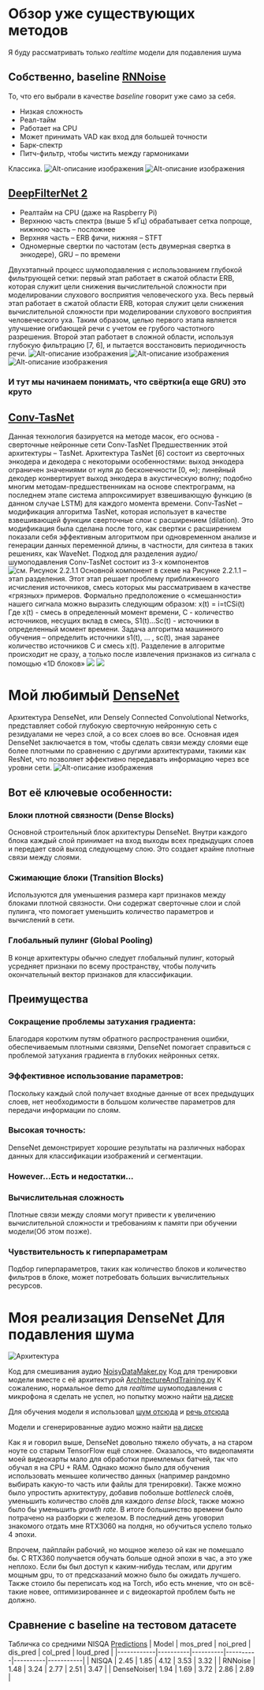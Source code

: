 # Обзор уже существующих методов
Я буду рассматривать только *realtime* модели для подавления шума


## Собственно, baseline [RNNoise](https://arxiv.org/pdf/1709.08243.pdf)
То, что его выбрали в качестве *baseline* говорит уже само за себя. 
- Низкая сложность
- Реал-тайм
- Работает на CPU
- Может принимать VAD как вход для большей точности
- Барк-спектр 
- Питч-фильтр, чтобы чистить между гармониками

Классика.
![Alt-описание изображения](/pics/RNNoise)
![Alt-описание изображения](/pics/RNNoise)

## [DeepFilterNet 2](https://arxiv.org/pdf/2205.05474.pdf)
- Реалтайм на CPU (даже на Raspberry Pi)
- Верхнюю часть спектра (выше 5 кГц) обрабатывает сетка попроще, нижнюю часть – посложнее
- Верхняя часть – ERB фичи, нижняя – STFT 
- Одномерные свертки по частотам (есть двумерная свертка в энкодере), GRU – по времени
  
Двухэтапный процесс шумоподавления с использованием глубокой фильтрующей сетки: первый этап работает в сжатой области ERB, которая служит цели снижения вычислительной сложности при моделировании слухового восприятия человеческого уха. Весь первый этап работает в сжатой области ERB, которая служит цели снижения вычислительной сложности при моделировании слухового восприятия человеческого уха. Таким образом, целью первого этапа является улучшение огибающей речи с учетом ее грубого частотного разрешения. Второй этап работает в сложной области, используя глубокую фильтрацию [7, 6], и пытается восстановить периодичность речи.
![Alt-описание изображения](/pics/DeepFilter)
![Alt-описание изображения](/pics/DeepFilter1)
![Alt-описание изображения](/pics/DeepFilter2)

### И тут мы начинаем понимать, что свёртки(а еще GRU) это круто

## [Conv-TasNet](https://arxiv.org/pdf/1809.07454.pdf)
Данная технология базируется на методе масок, его основа - сверточные нейронные сети Conv-TasNet
Предшественник этой архитектуры – TasNet. Архитектура TasNet [6] состоит из сверточных энкодера и декодера с некоторыми особенностями: 
выход энкодера ограничен значениями от нуля до бесконечности [0, ∞);
линейный декодер конвертирует выход энкодера в акустическую волну;
подобно многим методам-предшественникам на основе спектрограмм, на последнем этапе система аппроксимирует взвешивающую функцию (в данном случае LSTM) для каждого момента времени.
Conv-TasNet – модификация алгоритма TasNet, которая использует в качестве взвешивающей функции сверточные слои с расширением (dilation). Это модификация была сделана после того, как свертки с расширением показали себя эффективным алгоритмом при одновременном анализе и генерации данных переменной длины, в частности, для синтеза в таких решениях, как WaveNet.
Подход для разделения аудио/шумоподавления Conv-TasNet состоит из 3-х компонентов 
![см. Рисунок 2.2.1.1](/pics/ConvTasNet)
Основной компонент в схеме на Рисунке 2.2.1.1 – этап разделения. Этот этап решает проблему приближенного исчисления источников, смесь которых мы рассматриваем в качестве «грязных» примеров. Формально предположение о «смешанности» нашего сигнала можно выразить следующим образом:
x(t) = i=tCSi(t)
Где x(t) - смесь в определенный момент времени, С - количество источников, несущих вклад в смесь, S1(t)...Sc(t) - источники в определенный момент времени.
Задача алгоритма машинного обучения – определить источники s1(t), … , sc(t), зная заранее количество источников C и смесь x(t).
Разделение в алгоритме происходит не сразу, а только после извлечения признаков из сигнала с помощью «1D блоков» 
![](/pics/ConvTasNet1)
![](/pics/ConvTasNet1)

# Мой любимый [DenseNet](https://arxiv.org/abs/1404.1869)
Архитектура DenseNet, или Densely Connected Convolutional Networks, представляет собой глубокую сверточную нейронную сеть с резидуалами не через слой, а со всех слоев во все. Основная идея DenseNet заключается в том, чтобы сделать связи между слоями еще более плотными по сравнению с другими архитектурами, такими как ResNet, что позволяет эффективно передавать информацию через все уровни сети.
![Alt-описание изображения](/pics/Dense)

## Вот eё ключевые особенности:

### Блоки плотной связности (Dense Blocks)
Основной строительный блок архитектуры DenseNet. Внутри каждого блока каждый слой принимает на вход выходы всех предыдущих слоев и передает свой выход следующему слою. Это создает крайне плотные связи между слоями.
### Сжимающие блоки (Transition Blocks) 
Используются для уменьшения размера карт признаков между блоками плотной связности. Они содержат сверточные слои и слой пулинга, что помогает уменьшить количество параметров и вычислений в сети.
### Глобальный пулинг (Global Pooling) 
В конце архитектуры обычно следует глобальный пулинг, который усредняет признаки по всему пространству, чтобы получить окончательный вектор признаков для классификации.

## Преимущества


### Сокращение проблемы затухания градиента:
Благодаря коротким путям обратного распространения ошибки, обеспечиваемым плотными связями, DenseNet помогает справиться с проблемой затухания градиента в глубоких нейронных сетях.
### Эффективное использование параметров: 
Поскольку каждый слой получает входные данные от всех предыдущих слоев, нет необходимости в большом количестве параметров для передачи информации по слоям.
### Высокая точность: 
DenseNet демонстрирует хорошие результаты на различных наборах данных для классификации изображений и сегментации.

### However...Есть и недостатки...


### Вычислительная сложность 
Плотные связи между слоями могут привести к увеличению вычислительной сложности и требованиям к памяти при обучении модели(Об этом позже).
### Чувствительность к гиперпараметрам 
Подбор гиперпараметров, таких как количество блоков и количество фильтров в блоке, может потребовать больших вычислительных ресурсов.


# Моя реализация DenseNet Для подавления шума

![Архитектура](/model_densenet.png)


Код для смешивания аудио [NoisyDataMaker.py](https://github.com/Kozak-Alexandr/DenseNoiser/blob/main/NoisyDataMaker.py)
Код для тренировки модели вместе с её архитектурой [ArchitectureAndTraining.py](https://github.com/Kozak-Alexandr/DenseNoiser/blob/main/ArchitectureAndTraining.py)
К сожалению, нормальное demo для *realtime* шумоподавления с микрофона я сделать не успел, но попытку можно найти [на диске](https://disk.yandex.ru/d/dglhBJF_MW0hrQ)

Для обучения модели я использовал [шум отсюда](https://zenodo.org/records/1227121) и [речь отсюда](https://www.openslr.org/)

Модели и сгенерированные аудио можно найти  [на диске](https://disk.yandex.ru/d/dglhBJF_MW0hrQ)

Как я и говорил выше, DenseNet довольно тяжело обучать, а на старом ноуте со старым TensorFlow ещё сложнее. Оказалось, что видеопамяти моей видеокарты мало для обработки приемлемых батчей, так что обучал я на CPU + RAM. Однако можно было для обучения использовать меньшее количество данных (например рандомно выбирать какую-то часть или файлы для тренировки). Также можно было упростить архитектуру, добавив побольше *bottleneck* слоёв, уменьшить количество слоёв для каждого *dense block*, также можно было бы уменьшить *growth rate*. В итоге большинство времени было потрачено на разборки с железом. В последний день уговорил знакомого отдать мне RTX3060 на полдня, но обучиться успело только 4 эпохи.

Впрочем, пайплайн рабочий, но мощное железо ой как не помешало бы. С RTX360 получается обучать больше одной эпохи в час, а это уже неплохо. Если бы был доступ к каким-нибудь теслам, или другим мощным gpu, то от предсказаний можно было бы ожидать лучшего. Также стоило бы переписать код на Torch, ибо есть мнение, что он всё-такие новее, оптимизированнее и с видеокартой проблем быть не должно.

## Сравнение с baseline на тестовом датасете

Табличка со средними NISQA [Predictions](https://github.com/Kozak-Alexandr/DenseNoiser/blob/main/Predictions.py)
| Model      | mos_pred | noi_pred | dis_pred | col_pred | loud_pred |
|------------|----------|----------|----------|----------|-----------|
| NISQA      | 2.45     | 1.85     | 4.12     | 3.53     | 3.32      |
| RNNoise    | 1.48     | 3.24     | 2.77     | 2.51     | 3.47      |
| DenseNoiser| 1.94     | 1.69     | 3.72     | 2.86     | 2.89      |








